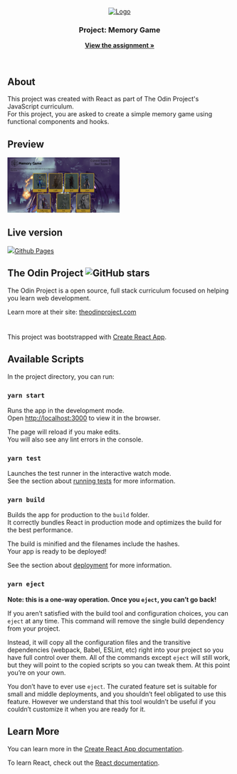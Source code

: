 <!-- PROJECT LOGO -->
<br>

<p align="center">
  <a href="https://www.theodinproject.com">
    <img src="https://www.theodinproject.com/assets/odin-logo-2d729f16279e9fc3b58ce847eacf07f883bdfc95eb23bb5064ed59d36ef551d6.svg" alt="Logo">
  </a>
</p>

<h3 align="center">Project: Memory Game</h3>

<p align="center">
  <a href="https://www.theodinproject.com/paths/full-stack-javascript/courses/javascript/lessons/memory-card"><strong>View the assignment »</strong></a>
</p>

<br>

## About

<p>This project was created with React as part of The Odin Project's JavaScript curriculum.<br>
For this project, you are asked to create a simple memory game using functional components and hooks.<p>

## Preview

<img src="preview.png" width="50%">

## Live version

<p><a href="https://jasont01.github.io/memory-game"><img src="https://avatars0.githubusercontent.com/u/9919?s=20&v=4">Github Pages</a></p>

## The Odin Project ![GitHub stars](https://img.shields.io/github/stars/TheOdinProject/curriculum?style=social)
<p>The Odin Project is a open source, full stack curriculum focused on helping you learn web development.</p>
<p>Learn more at their site: <a href="https://www.theodinproject.com/">theodinproject.com</a></p>

#

This project was bootstrapped with [Create React App](https://github.com/facebook/create-react-app).

## Available Scripts

In the project directory, you can run:

### `yarn start`

Runs the app in the development mode.\
Open [http://localhost:3000](http://localhost:3000) to view it in the browser.

The page will reload if you make edits.\
You will also see any lint errors in the console.

### `yarn test`

Launches the test runner in the interactive watch mode.\
See the section about [running tests](https://facebook.github.io/create-react-app/docs/running-tests) for more information.

### `yarn build`

Builds the app for production to the `build` folder.\
It correctly bundles React in production mode and optimizes the build for the best performance.

The build is minified and the filenames include the hashes.\
Your app is ready to be deployed!

See the section about [deployment](https://facebook.github.io/create-react-app/docs/deployment) for more information.

### `yarn eject`

**Note: this is a one-way operation. Once you `eject`, you can’t go back!**

If you aren’t satisfied with the build tool and configuration choices, you can `eject` at any time. This command will remove the single build dependency from your project.

Instead, it will copy all the configuration files and the transitive dependencies (webpack, Babel, ESLint, etc) right into your project so you have full control over them. All of the commands except `eject` will still work, but they will point to the copied scripts so you can tweak them. At this point you’re on your own.

You don’t have to ever use `eject`. The curated feature set is suitable for small and middle deployments, and you shouldn’t feel obligated to use this feature. However we understand that this tool wouldn’t be useful if you couldn’t customize it when you are ready for it.

## Learn More

You can learn more in the [Create React App documentation](https://facebook.github.io/create-react-app/docs/getting-started).

To learn React, check out the [React documentation](https://reactjs.org/).
